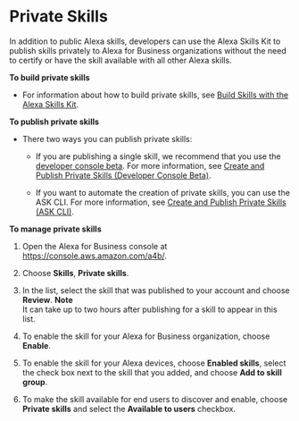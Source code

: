 # Private Skills<a name="private-skills"></a>

In addition to public Alexa skills, developers can use the Alexa Skills Kit to publish skills privately to Alexa for Business organizations without the need to certify or have the skill available with all other Alexa skills\. 

**To build private skills**

+ For information about how to build private skills, see [Build Skills with the Alexa Skills Kit](https://developer.amazon.com/docs/ask-overviews/build-skills-with-the-alexa-skills-kit.html)\.

**To publish private skills**

+ There two ways you can publish private skills:

  + If you are publishing a single skill, we recommend that you use the [developer console beta](https://developer.amazon.com/alexa/console/ask)\. For more information, see [Create and Publish Private Skills \(Developer Console Beta\)](https://developer.amazon.com/docs/alexa-for-business/create-and-publish-private-skills-devconsole.html)\.

  + If you want to automate the creation of private skills, you can use the ASK CLI\. For more information, see [Create and Publish Private Skills \(ASK CLI\)](https://developer.amazon.com/docs/alexa-for-business/create-and-publish-private-skills.html)\.

**To manage private skills**

1. Open the Alexa for Business console at [https://console\.aws\.amazon\.com/a4b/](https://console.aws.amazon.com/a4b/)\.

1. Choose **Skills**, **Private skills**\.

1. In the list, select the skill that was published to your account and choose **Review**\.
**Note**  
It can take up to two hours after publishing for a skill to appear in this list\.

1. To enable the skill for your Alexa for Business organization, choose **Enable**\.

1. To enable the skill for your Alexa devices, choose **Enabled skills**, select the check box next to the skill that you added, and choose **Add to skill group**\.

1. To make the skill available for end users to discover and enable, choose **Private skills** and select the **Available to users** checkbox\.